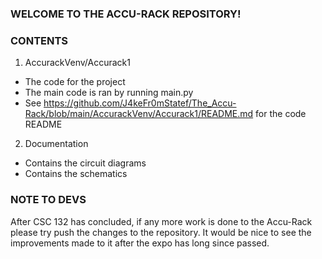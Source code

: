 ### WELCOME TO THE ACCU-RACK REPOSITORY! ###

### CONTENTS ###
1. AccurackVenv/Accurack1
  - The code for the project
  - The main code is ran by running main.py
  - See https://github.com/J4keFr0mStatef/The_Accu-Rack/blob/main/AccurackVenv/Accurack1/README.md 
    for the code README
2. Documentation
  - Contains the circuit diagrams
  - Contains the schematics


### NOTE TO DEVS ###
After CSC 132 has concluded, if any more work is done to the Accu-Rack
please try push the changes to the repository. It would be nice to see the improvements made to it
after the expo has long since passed.
